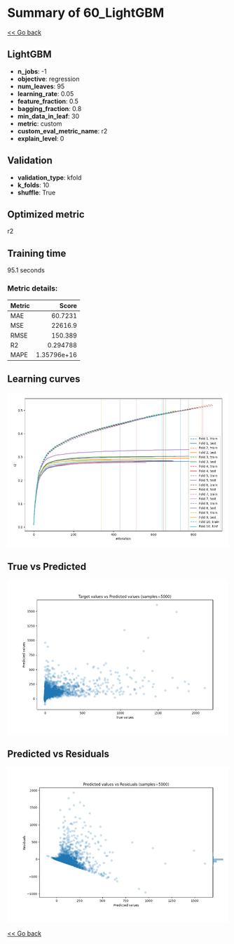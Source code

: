 # Summary of 60_LightGBM

[<< Go back](../README.md)


## LightGBM
- **n_jobs**: -1
- **objective**: regression
- **num_leaves**: 95
- **learning_rate**: 0.05
- **feature_fraction**: 0.5
- **bagging_fraction**: 0.8
- **min_data_in_leaf**: 30
- **metric**: custom
- **custom_eval_metric_name**: r2
- **explain_level**: 0

## Validation
 - **validation_type**: kfold
 - **k_folds**: 10
 - **shuffle**: True

## Optimized metric
r2

## Training time

95.1 seconds

### Metric details:
| Metric   |           Score |
|:---------|----------------:|
| MAE      |    60.7231      |
| MSE      | 22616.9         |
| RMSE     |   150.389       |
| R2       |     0.294788    |
| MAPE     |     1.35796e+16 |



## Learning curves
![Learning curves](learning_curves.png)
## True vs Predicted

![True vs Predicted](true_vs_predicted.png)


## Predicted vs Residuals

![Predicted vs Residuals](predicted_vs_residuals.png)



[<< Go back](../README.md)
